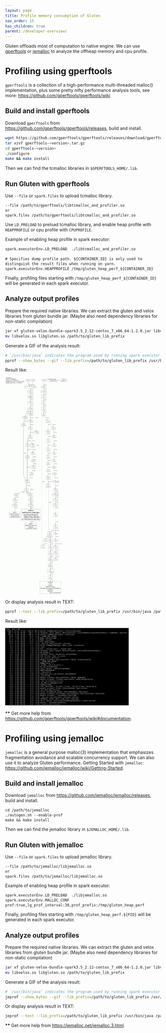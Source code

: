 ```yaml
---
layout: page
title: Profile memory consumption of Gluten
nav_order: 15
has_children: true
parent: /developer-overview/
---
```

Gluten offloads most of computation to native engine. We can use [gperftools](https://github.com/gperftools/gperftools) or [jemalloc](https://github.com/jemalloc/jemalloc) to analyze the offheap memory and cpu profile.

# Profiling using gperftools

`gperftools` is a collection of a high-performance multi-threaded
malloc() implementation, plus some pretty nifty performance analysis
tools, see more: https://github.com/gperftools/gperftools/wiki

## Build and install gperftools

Download `gperftools` from https://github.com/gperftools/gperftools/releases, build and install.

```bash
wget https://github.com/gperftools/gperftools/releases/download/gperftools<version>/gperftools-<version>.tar.gz
tar xzvf gperftools-<version>.tar.gz
cd gperftools-<version>
./configure
make && make install
```

Then we can find the tcmalloc libraries in `$GPERFTOOLS_HOME/.lib`.

## Run Gluten with gperftools

Use `--file` or `spark.files` to upload tcmalloc library.

```
--file /path/to/gperftools/libtcmalloc_and_profiler.so
or
spark.files /path/to/gperftools/libtcmalloc_and_profiler.so
```

Use `LD_PRELOAD` to preload tcmalloc library, and enable heap profile with `HEAPPROFILE` or cpu profile with `CPUPROFILE`. 

Example of enabling heap profile in spark executor:

```
spark.executorEnv.LD_PRELOAD  ./libtcmalloc_and_profiler.so

# Specifies dump profile path. ${CONTAINER_ID} is only used to distinguish the result files when running on yarn.
spark.executorEnv.HEAPPROFILE /tmp/gluten_heap_perf_${CONTAINER_ID} 
```

Finally, profiling files starting with `/tmp/gluten_heap_perf_${CONTAINER_ID}` will be generated in each spark executor.

## Analyze output profiles

Prepare the required native libraries. We can extract the gluten and velox libraries from gluten bundle jar. (Maybe also need dependency libraries for non-static compilation)

```bash
jar xf gluten-velox-bundle-spark3.5_2.12-centos_7_x86_64-1.2.0.jar libvelox.so libgluten.so
mv libvelox.so libgluten.so /path/to/gluten_lib_prefix
```

Generate a GIF of the analysis result:

```bash
# `/usr/bin/java` indicates the program used by running spark executor
pprof --show_bytes --gif --lib_prefix=/path/to/gluten_lib_prefix /usr/bin/java /path/to/gluten_heap_perf_XXX > result.gif
```

Result like:

<img src="../image/velox_profile_memory_gif.gif" width="200" />

Or display analysis result in TEXT:

```bash
pprof --text --lib_prefix=/path/to/gluten_lib_prefix /usr/bin/java /path/to/gluten_heap_perf_XXX
```

Result like:

<img src="../image/velox_profile_memory_text.png" width="400" />

**\*\*** Get more help from https://github.com/gperftools/gperftools/wiki#documentation.

# Profiling using jemalloc

`jemalloc` is a general purpose malloc(3) implementation that emphasizes fragmentation avoidance and scalable concurrency support. We can also use it to analyze Gluten performance. Getting Started with `jemalloc`: https://github.com/jemalloc/jemalloc/wiki/Getting-Started.

## Build and install jemalloc

Download `jemalloc` from https://github.com/jemalloc/jemalloc/releases, build and install.

```
cd /path/to/jemalloc
./autogen.sh --enable-prof
make && make install
```
Then we can find the jemalloc library in `$JEMALLOC_HOME/.lib`.

## Run Gluten with jemalloc

Use `--file` or `spark.files` to upload jemalloc library.

```
--file /path/to/jemalloc/libjemalloc.so
or
spark.files /path/to/jemalloc/libjemalloc.so
```

Example of enabling heap profile in spark executor:

```
spark.executorEnv.LD_PRELOAD  ./libjemalloc.so
spark.executorEnv.MALLOC_CONF prof:true,lg_prof_interval:30,prof_prefix:/tmp/gluten_heap_perf
```

Finally, profiling files starting with `/tmp/gluten_heap_perf.${PID}` will be generated in each spark executor.

## Analyze output profiles

Prepare the required native libraries. We can extract the gluten and velox libraries from gluten bundle jar. (Maybe also need dependency libraries for non-static compilation)

```bash
jar xf gluten-velox-bundle-spark3.5_2.12-centos_7_x86_64-1.2.0.jar libvelox.so libgluten.so
mv libvelox.so libgluten.so /path/to/gluten_lib_prefix
```

Generate a GIF of the analysis result:

```bash
# `/usr/bin/java` indicates the program used by running spark executor
jeprof --show_bytes --gif --lib_prefix=/path/to/gluten_lib_prefix /usr/bin/java /path/to/gluten_heap_perf_XXX > result.gif
```

Or display analysis result in TEXT:

```bash
jeprof --text --lib_prefix=/path/to/gluten_lib_prefix /usr/bin/java /path/to/gluten_heap_perf_XXX
```

**\*\*** Get more help from https://jemalloc.net/jemalloc.3.html.

